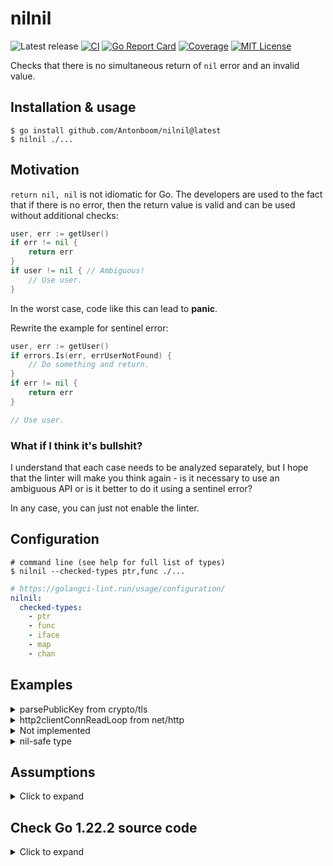 # nilnil

![Latest release](https://img.shields.io/github/v/release/Antonboom/nilnil)
[![CI](https://github.com/Antonboom/nilnil/actions/workflows/ci.yml/badge.svg)](https://github.com/Antonboom/nilnil/actions/workflows/ci.yml)
[![Go Report Card](https://goreportcard.com/badge/github.com/Antonboom/nilnil)](https://goreportcard.com/report/github.com/Antonboom/nilnil)
[![Coverage](https://coveralls.io/repos/github/Antonboom/nilnil/badge.svg?branch=master)](https://coveralls.io/github/Antonboom/nilnil?branch=master)
[![MIT License](http://img.shields.io/badge/license-MIT-blue.svg?style=flat)](LICENSE)

Checks that there is no simultaneous return of `nil` error and an invalid value.

## Installation & usage

```
$ go install github.com/Antonboom/nilnil@latest
$ nilnil ./...
```

## Motivation

`return nil, nil` is not idiomatic for Go. The developers are used to the fact that 
if there is no error, then the return value is valid and can be used without additional checks:
```go
user, err := getUser()
if err != nil {
    return err
}
if user != nil { // Ambiguous!
    // Use user.
}
```
In the worst case, code like this can lead to **panic**.
<br>

Rewrite the example for sentinel error:
```go
user, err := getUser()
if errors.Is(err, errUserNotFound) {
    // Do something and return.
}
if err != nil {
    return err
}

// Use user.
```

### What if I think it's bullshit?

I understand that each case needs to be analyzed separately, 
but I hope that the linter will make you think again -
is it necessary to use an ambiguous API or is it better to do it using a sentinel error?
<br>

In any case, you can just not enable the linter.

## Configuration

```shell
# command line (see help for full list of types)
$ nilnil --checked-types ptr,func ./...
```

```yaml
# https://golangci-lint.run/usage/configuration/
nilnil:
  checked-types:
    - ptr
    - func
    - iface
    - map
    - chan
```

## Examples

<details>
  <summary>parsePublicKey from crypto/tls</summary>

```go
// BEFORE

func parsePublicKey(algo PublicKeyAlgorithm, keyData *publicKeyInfo) (interface{}, error) {
    der := cryptobyte.String(keyData.PublicKey.RightAlign())
    switch algo {
    case RSA:
        // ...
        return pub, nil
    case ECDSA:
        // ...
        return pub, nil
    case Ed25519:
        // ...
        return ed25519.PublicKey(der), nil
    case DSA:
        // ...
        return pub, nil
    default:
        return nil, nil
    }
}

// AFTER

var errUnknownPublicKeyAlgo = errors.New("unknown public key algo")

func parsePublicKey(algo PublicKeyAlgorithm, keyData *publicKeyInfo) (interface{}, error) {
    der := cryptobyte.String(keyData.PublicKey.RightAlign())
    switch algo {
    case RSA:
        // ...
        return pub, nil
    case ECDSA:
        // ...
        return pub, nil
    case Ed25519:
        // ...
        return ed25519.PublicKey(der), nil
    case DSA:
        // ...
        return pub, nil
    default:
        return nil, fmt.Errorf("%w: %v", errUnknownPublicKeyAlgo, algo)
    }
}
```

</details>

<details>
  <summary>http2clientConnReadLoop from net/http</summary>

```go
// BEFORE

// As a special case, handleResponse may return (nil, nil) to skip the frame.
func (rl *http2clientConnReadLoop) handleResponse(/* ... */) (*Response, error) {
    if statusCode >= 100 && statusCode <= 199 {
        return nil, nil
    }
}

// ...
res, err := rl.handleResponse(cs, f)
if err != nil {
	return err
}
if res == nil {
    // (nil, nil) special case. See handleResponse docs.
    return nil
}

// AFTER

var errNeedSkipFrame = errors.New("need skip frame")

// As a special case, handleResponse may return errNeedSkipFrame to skip the frame.
func (rl *http2clientConnReadLoop) handleResponse(/* ... */) (*Response, error) {
    if statusCode >= 100 && statusCode <= 199 {
        return nil, errNeedSkipFrame
    }
}

// ...
res, err := rl.handleResponse(cs, f)
if errors.Is(err, errNeedSkipFrame) {
    return nil
}
if err != nil {
    return err
}
```

</details>

<details>
  <summary>Not implemented</summary>

```go
// BEFORE

func (s *Service) StartStream(ctx context.Context) (*Stream, error) {
    return nil, nil
}

// AFTER

func (s *Service) StartStream(ctx context.Context) (*Stream, error) {
    return nil, errors.New("not implemented")
}
```

</details>

<details>
  <summary>nil-safe type</summary>

```go
package ratelimiter

type RateLimiter struct {
    // ...
}

func New() (*RateLimiter, error) {
    // It's OK, RateLimiter is nil-safe.
    // But it's better not to do it anyway.
    return nil, nil
}

func (r *RateLimiter) Allow() bool {
    if r == nil {
        return true
    }
    return r.allow()
}
```

</details>

## Assumptions

<details>
  <summary>Click to expand</summary>

<br>

- Linter only checks functions with two return arguments, the last of which has `error` type.
- Next types are checked:
  * pointers, functions & interfaces (`panic: invalid memory address or nil pointer dereference`);
  * maps (`panic: assignment to entry in nil map`);
  * channels (`fatal error: all goroutines are asleep - deadlock!`)
- `uinptr` & `unsafe.Pointer` are not checked as a special case.
- Supported only explicit `return nil, nil`.

</details>

## Check Go 1.22.2 source code

<details>
  <summary>Click to expand</summary>

```shell
$ cd $GOROOT/src
$ nilnil ./...
/usr/local/go/src/internal/bisect/bisect.go:196:3: return both the `nil` error and invalid value: use a sentinel error instead
/usr/local/go/src/net/fd_unix.go:71:3: return both the `nil` error and invalid value: use a sentinel error instead
/usr/local/go/src/net/fd_unix.go:79:4: return both the `nil` error and invalid value: use a sentinel error instead
/usr/local/go/src/net/fd_unix.go:156:4: return both the `nil` error and invalid value: use a sentinel error instead
/usr/local/go/src/net/iprawsock_posix.go:36:3: return both the `nil` error and invalid value: use a sentinel error instead
/usr/local/go/src/net/tcpsock_posix.go:38:3: return both the `nil` error and invalid value: use a sentinel error instead
/usr/local/go/src/net/udpsock_posix.go:37:3: return both the `nil` error and invalid value: use a sentinel error instead
/usr/local/go/src/net/unixsock_posix.go:92:3: return both the `nil` error and invalid value: use a sentinel error instead
/usr/local/go/src/crypto/tls/key_agreement.go:46:2: return both the `nil` error and invalid value: use a sentinel error instead
/usr/local/go/src/crypto/tls/ticket.go:355:3: return both the `nil` error and invalid value: use a sentinel error instead
/usr/local/go/src/crypto/tls/ticket.go:359:3: return both the `nil` error and invalid value: use a sentinel error instead
/usr/local/go/src/database/sql/driver/types.go:157:3: return both the `nil` error and invalid value: use a sentinel error instead
/usr/local/go/src/database/sql/driver/types.go:232:3: return both the `nil` error and invalid value: use a sentinel error instead
/usr/local/go/src/database/sql/driver/types.go:263:4: return both the `nil` error and invalid value: use a sentinel error instead
/usr/local/go/src/database/sql/convert.go:548:3: return both the `nil` error and invalid value: use a sentinel error instead
/usr/local/go/src/database/sql/sql.go:205:3: return both the `nil` error and invalid value: use a sentinel error instead
/usr/local/go/src/database/sql/sql.go:231:3: return both the `nil` error and invalid value: use a sentinel error instead
/usr/local/go/src/database/sql/sql.go:257:3: return both the `nil` error and invalid value: use a sentinel error instead
/usr/local/go/src/database/sql/sql.go:284:3: return both the `nil` error and invalid value: use a sentinel error instead
/usr/local/go/src/database/sql/sql.go:311:3: return both the `nil` error and invalid value: use a sentinel error instead
/usr/local/go/src/database/sql/sql.go:337:3: return both the `nil` error and invalid value: use a sentinel error instead
/usr/local/go/src/database/sql/sql.go:363:3: return both the `nil` error and invalid value: use a sentinel error instead
/usr/local/go/src/database/sql/sql.go:389:3: return both the `nil` error and invalid value: use a sentinel error instead
/usr/local/go/src/database/sql/sql.go:422:3: return both the `nil` error and invalid value: use a sentinel error instead
/usr/local/go/src/debug/dwarf/entry.go:884:3: return both the `nil` error and invalid value: use a sentinel error instead
/usr/local/go/src/debug/dwarf/line.go:146:3: return both the `nil` error and invalid value: use a sentinel error instead
/usr/local/go/src/debug/dwarf/line.go:153:3: return both the `nil` error and invalid value: use a sentinel error instead
/usr/local/go/src/debug/dwarf/typeunit.go:138:3: return both the `nil` error and invalid value: use a sentinel error instead
/usr/local/go/src/debug/pe/file.go:470:3: return both the `nil` error and invalid value: use a sentinel error instead
/usr/local/go/src/net/http/h2_bundle.go:9530:3: return both the `nil` error and invalid value: use a sentinel error instead
/usr/local/go/src/net/http/transfer.go:765:3: return both the `nil` error and invalid value: use a sentinel error instead
/usr/local/go/src/net/http/transfer.go:775:3: return both the `nil` error and invalid value: use a sentinel error instead
/usr/local/go/src/net/http/transfer.go:798:3: return both the `nil` error and invalid value: use a sentinel error instead
/usr/local/go/src/go/build/build.go:1442:3: return both the `nil` error and invalid value: use a sentinel error instead
/usr/local/go/src/go/build/build.go:1453:3: return both the `nil` error and invalid value: use a sentinel error instead
/usr/local/go/src/go/build/build.go:1457:3: return both the `nil` error and invalid value: use a sentinel error instead
/usr/local/go/src/go/build/build.go:1491:3: return both the `nil` error and invalid value: use a sentinel error instead
/usr/local/go/src/go/internal/gccgoimporter/ar.go:125:3: return both the `nil` error and invalid value: use a sentinel error instead
/usr/local/go/src/image/jpeg/reader.go:622:5: return both the `nil` error and invalid value: use a sentinel error instead
/usr/local/go/src/image/png/reader.go:434:4: return both the `nil` error and invalid value: use a sentinel error instead
/usr/local/go/src/internal/profile/legacy_profile.go:1089:4: return both the `nil` error and invalid value: use a sentinel error instead
/usr/local/go/src/net/internal/socktest/switch.go:142:3: return both the `nil` error and invalid value: use a sentinel error instead
/usr/local/go/src/crypto/tls/handshake_client_test.go:2712:4: return both the `nil` error and invalid value: use a sentinel error instead
/usr/local/go/src/crypto/tls/handshake_server_test.go:427:4: return both the `nil` error and invalid value: use a sentinel error instead
/usr/local/go/src/crypto/tls/handshake_server_test.go:1029:3: return both the `nil` error and invalid value: use a sentinel error instead
/usr/local/go/src/crypto/tls/handshake_server_test.go:1490:4: return both the `nil` error and invalid value: use a sentinel error instead
/usr/local/go/src/crypto/tls/quic_test.go:390:3: return both the `nil` error and invalid value: use a sentinel error instead
/usr/local/go/src/crypto/tls/tls_test.go:777:4: return both the `nil` error and invalid value: use a sentinel error instead
/usr/local/go/src/crypto/tls/tls_test.go:781:4: return both the `nil` error and invalid value: use a sentinel error instead
/usr/local/go/src/crypto/tls/tls_test.go:785:4: return both the `nil` error and invalid value: use a sentinel error instead
/usr/local/go/src/crypto/tls/tls_test.go:797:4: return both the `nil` error and invalid value: use a sentinel error instead
/usr/local/go/src/database/sql/fakedb_test.go:1200:4: return both the `nil` error and invalid value: use a sentinel error instead
/usr/local/go/src/database/sql/sql_test.go:938:2: return both the `nil` error and invalid value: use a sentinel error instead
/usr/local/go/src/database/sql/sql_test.go:942:2: return both the `nil` error and invalid value: use a sentinel error instead
/usr/local/go/src/encoding/xml/xml_test.go:92:4: return both the `nil` error and invalid value: use a sentinel error instead
/usr/local/go/src/net/main_posix_test.go:48:3: return both the `nil` error and invalid value: use a sentinel error instead
/usr/local/go/src/net/net_test.go:338:3: return both the `nil` error and invalid value: use a sentinel error instead
/usr/local/go/src/net/http/transport_test.go:6234:85: return both the `nil` error and invalid value: use a sentinel error instead
/usr/local/go/src/net/internal/socktest/main_test.go:48:61: return both the `nil` error and invalid value: use a sentinel error instead
```

</details>
